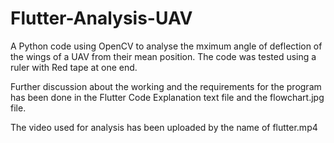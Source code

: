 # Flutter-Analysis-UAV
A Python code using OpenCV to analyse the mximum angle of deflection of the wings of a UAV from their mean position. The code was tested using a ruler with Red tape at one end.

Further discussion about the working and the requirements for the program has been done in the Flutter Code Explanation text file and the flowchart.jpg file.

The video used for analysis has been uploaded by the name of flutter.mp4
